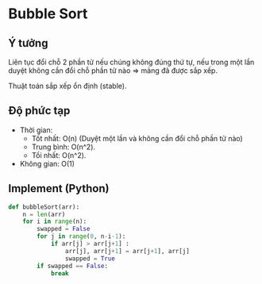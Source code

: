 # Bubble Sort

## Ý tưởng

Liên tục đổi chỗ 2 phần tử nếu chúng không đúng thứ tự, nếu trong một lần duyệt không cần đổi chỗ phần tử nào => mảng đã được sắp xếp.

Thuật toán sắp xếp ổn định (stable).

## Độ phức tạp 

- Thời gian:
  - Tốt nhất: O(n) (Duyệt một lần và không cần đổi chỗ phần tử nào)
  - Trung bình: O(n^2).
  - Tồi nhất: O(n^2).
- Không gian: O(1)

## Implement (Python)

```python
def bubbleSort(arr):
    n = len(arr)
    for i in range(n):
        swapped = False
        for j in range(0, n-i-1):
            if arr[j] > arr[j+1] :
                arr[j], arr[j+1] = arr[j+1], arr[j]
                swapped = True
        if swapped == False:
            break
```

